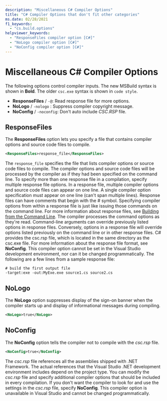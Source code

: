 ```yaml
---
description: "Miscellaneous C# Compiler Options"
title: "C# Compiler Options that don't fit other categories"
ms.date: 02/28/2021
f1_keywords: 
  - "cs.build.options"
helpviewer_keywords: 
  - "ResponseFiles compiler option [C#]"
  - "NoLogo compiler option [C#]"
  - "NoConfig compiler option [C#]"
---
```

# Miscellaneous C# Compiler Options

The following options control compiler inputs. The new MSBuild syntax is shown in **Bold**. The older `csc.exe` syntax is shown in `code style`.

- **ResponseFiles** / `-@`: Read response file for more options.
- **NoLogo** / `-nologo` : Suppress compiler copyright message.
- **NoConfig** / `-noconfig`: Don't auto include *CSC.RSP* file.

## ResponseFiles

The **ResponseFiles** option lets you specify a file that contains compiler options and source code files to compile.

```xml
<ResponseFiles>response_file</ResponseFiles>
```

The `response_file` specifies the file that lists compiler options or source code files to compile. The compiler options and source code files will be processed by the compiler as if they had been specified on the command line. To specify more than one response file in a compilation, specify multiple response file options. In a response file, multiple compiler options and source code files can appear on one line. A single compiler option specification must appear on one line (can't span multiple lines). Response files can have comments that begin with the # symbol. Specifying compiler options from within a response file is just like issuing those commands on the command line. For more information about response files, see [Building from the Command Line](./how-to-set-environment-variables-for-the-visual-studio-command-line.md). The compiler processes the command options as they're read. Command-line arguments can override previously listed options in response files. Conversely, options in a response file will override options listed previously on the command line or in other response files. C# provides the csc.rsp file, which is located in the same directory as the csc.exe file. For more information about the response file format, see **NoConfig**. This compiler option cannot be set in the Visual Studio development environment, nor can it be changed programmatically. The following are a few lines from a sample response file:

```console
# build the first output file
-target:exe -out:MyExe.exe source1.cs source2.cs
```

## NoLogo

The **NoLogo** option suppresses display of the sign-on banner when the compiler starts up and display of informational messages during compiling.

```xml
<NoLogo>true</NoLogo>
```

## NoConfig

The **NoConfig** option tells the compiler not to compile with the *csc.rsp* file.

```xml
<NoConfig>true</NoConfig>
```

The *csc.rsp* file references all the assemblies shipped with .NET Framework. The actual references that the Visual Studio .NET development environment includes depend on the project type. You can modify the *csc.rsp* file and specify additional compiler options that should be included in every compilation. If you don't want the compiler to look for and use the settings in the *csc.rsp* file, specify **NoConfig**. This compiler option is unavailable in Visual Studio and cannot be changed programmatically.
